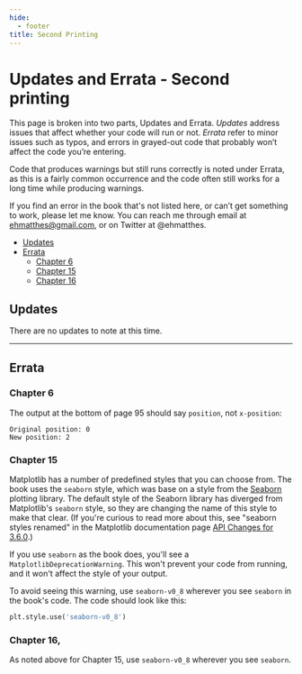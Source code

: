 ```yaml
---
hide:
  - footer
title: Second Printing
---
```


# Updates and Errata - Second printing

This page is broken into two parts, Updates and Errata. *Updates* address issues that affect whether your code will run or not. *Errata* refer to minor issues such as typos, and errors in grayed-out code that probably won’t affect the code you’re entering.

Code that produces warnings but still runs correctly is noted under Errata, as this is a fairly common occurrence and the code often still works for a long time while producing warnings.

If you find an error in the book that's not listed here, or can’t get something to work, please let me know. You can reach me through email at ehmatthes@gmail.com, or on Twitter at @ehmatthes.

- [Updates](#updates)
- [Errata](#errata)
    - [Chapter 6](#chapter-6)
    - [Chapter 15](#chapter-15)
    - [Chapter 16](#chapter-16)


Updates
---

There are no updates to note at this time.

---

Errata
---

### Chapter 6

The output at the bottom of page 95 should say `position`, not `x-position`:

```
Original position: 0
New position: 2
```

### Chapter 15

Matplotlib has a number of predefined styles that you can choose from. The book uses the `seaborn` style, which was base on a style from the [Seaborn](https://seaborn.pydata.org) plotting library. The default style of the Seaborn library has diverged from Matplotlib's `seaborn` style, so they are changing the name of this style to make that clear. (If you're curious to read more about this, see "seaborn styles renamed" in the Matplotlib documentation page [API Changes for 3.6.0](https://matplotlib.org/stable/api/prev_api_changes/api_changes_3.6.0.html#seaborn-styles-renamed).)

If you use `seaborn` as the book does, you'll see a `MatplotlibDeprecationWarning`. This won't prevent your code from running, and it won't affect the style of your output.

To avoid seeing this warning, use `seaborn-v0_8` wherever you see `seaborn` in the book's code. The code should look like this:

```python
plt.style.use('seaborn-v0_8')
```

### Chapter 16,

As noted above for Chapter 15, use `seaborn-v0_8` wherever you see `seaborn`.